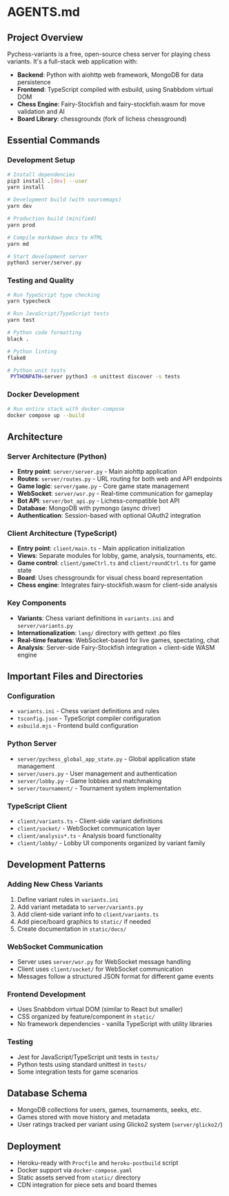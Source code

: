 # AGENTS.md

## Project Overview

Pychess-variants is a free, open-source chess server for playing chess variants. It's a full-stack web application with:

- **Backend**: Python with aiohttp web framework, MongoDB for data persistence
- **Frontend**: TypeScript compiled with esbuild, using Snabbdom virtual DOM
- **Chess Engine**: Fairy-Stockfish and fairy-stockfish.wasm for move validation and AI
- **Board Library**: chessgroundx (fork of lichess chessground)

## Essential Commands

### Development Setup
```bash
# Install dependencies
pip3 install .[dev] --user
yarn install

# Development build (with sourcemaps)
yarn dev

# Production build (minified)
yarn prod

# Compile markdown docs to HTML
yarn md

# Start development server
python3 server/server.py
```

### Testing and Quality
```bash
# Run TypeScript type checking
yarn typecheck

# Run JavaScript/TypeScript tests
yarn test

# Python code formatting
black .

# Python linting
flake8

# Python unit tests
 PYTHONPATH=server python3 -m unittest discover -s tests
```

### Docker Development
```bash
# Run entire stack with docker-compose
docker compose up --build
```

## Architecture

### Server Architecture (Python)
- **Entry point**: `server/server.py` - Main aiohttp application
- **Routes**: `server/routes.py` - URL routing for both web and API endpoints
- **Game logic**: `server/game.py` - Core game state management
- **WebSocket**: `server/wsr.py` - Real-time communication for gameplay
- **Bot API**: `server/bot_api.py` - Lichess-compatible bot API
- **Database**: MongoDB with pymongo (async driver)
- **Authentication**: Session-based with optional OAuth2 integration

### Client Architecture (TypeScript)
- **Entry point**: `client/main.ts` - Main application initialization
- **Views**: Separate modules for lobby, game, analysis, tournaments, etc.
- **Game control**: `client/gameCtrl.ts` and `client/roundCtrl.ts` for game state
- **Board**: Uses chessgroundx for visual chess board representation
- **Chess engine**: Integrates fairy-stockfish.wasm for client-side analysis

### Key Components
- **Variants**: Chess variant definitions in `variants.ini` and `server/variants.py`
- **Internationalization**: `lang/` directory with gettext .po files
- **Real-time features**: WebSocket-based for live games, spectating, chat
- **Analysis**: Server-side Fairy-Stockfish integration + client-side WASM engine

## Important Files and Directories

### Configuration
- `variants.ini` - Chess variant definitions and rules
- `tsconfig.json` - TypeScript compiler configuration
- `esbuild.mjs` - Frontend build configuration

### Python Server
- `server/pychess_global_app_state.py` - Global application state management
- `server/users.py` - User management and authentication
- `server/lobby.py` - Game lobbies and matchmaking
- `server/tournament/` - Tournament system implementation

### TypeScript Client
- `client/variants.ts` - Client-side variant definitions
- `client/socket/` - WebSocket communication layer
- `client/analysis*.ts` - Analysis board functionality
- `client/lobby/` - Lobby UI components organized by variant family

## Development Patterns

### Adding New Chess Variants
1. Define variant rules in `variants.ini`
2. Add variant metadata to `server/variants.py`
3. Add client-side variant info to `client/variants.ts`
4. Add piece/board graphics to `static/` if needed
5. Create documentation in `static/docs/`

### WebSocket Communication
- Server uses `server/wsr.py` for WebSocket message handling
- Client uses `client/socket/` for WebSocket communication
- Messages follow a structured JSON format for different game events

### Frontend Development
- Uses Snabbdom virtual DOM (similar to React but smaller)
- CSS organized by feature/component in `static/`
- No framework dependencies - vanilla TypeScript with utility libraries

### Testing
- Jest for JavaScript/TypeScript unit tests in `tests/`
- Python tests using standard unittest in `tests/`
- Some integration tests for game scenarios

## Database Schema
- MongoDB collections for users, games, tournaments, seeks, etc.
- Games stored with move history and metadata
- User ratings tracked per variant using Glicko2 system (`server/glicko2/`)

## Deployment
- Heroku-ready with `Procfile` and `heroku-postbuild` script
- Docker support via `docker-compose.yaml`
- Static assets served from `static/` directory
- CDN integration for piece sets and board themes
